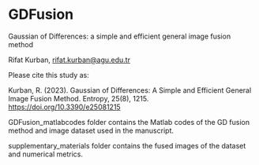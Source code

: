 # GDFusion
Gaussian of Differences: a simple and efficient general image fusion method

Rifat Kurban, rifat.kurban@agu.edu.tr

Please cite this study as:

Kurban, R. (2023). Gaussian of Differences: A Simple and Efficient General Image Fusion Method. Entropy, 25(8), 1215. https://doi.org/10.3390/e25081215

GDFusion_matlabcodes folder contains the Matlab codes of the GD fusion method and image dataset used in the manuscript.

supplementary_materials folder contains the fused images of the dataset and numerical metrics.
